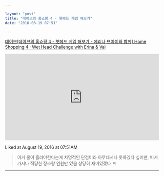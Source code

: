 ```yaml
---

layout: "post"  
title: "데이브의 홈쇼핑 4 - 웻헤드 게임 해보기"  
date: "2016-08-19 07:51"

---
```


[데이브[데이브의 홈쇼핑 4 - 웻헤드 게임 해보기 - 에리나,브아이와 함께] Home Shopping 4 : Wet Head Challenge with Erina & Vai](http://youtu.be/JQu0goSKJXU)

<style>.embed-container { position: relative; padding-bottom: 56.25%; height: 0; overflow: hidden; max-width: 100%; } .embed-container iframe, .embed-container object, .embed-container embed { position: absolute; top: 0; left: 0; width: 100%; height: 100%; }</style><div class='embed-container'><iframe src='https://www.youtube.com/embed//JQu0goSKJXU' frameborder='0' allowfullscreen></iframe></div>

Liked at August 19, 2016 at 07:51AM

> 이거 물이 흘러야한다는게 치명적인 단점이라 아무데서나 못하겠다 싶지만, 피서가서나 적당한 장소랑 인원만 있음 상당히 재미있겠다 ㅋ

---
